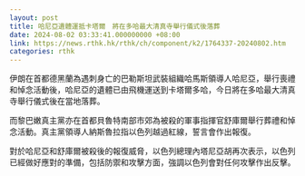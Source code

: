```yaml
---
layout: post
title: 哈尼亞遺體運抵卡塔爾　將在多哈最大清真寺舉行儀式後落葬
date: 2024-08-02 03:33:41.000000000 +08:00
link: https://news.rthk.hk/rthk/ch/component/k2/1764337-20240802.htm
categories: rthk
---
```


伊朗在首都德黑蘭為遇刺身亡的巴勒斯坦武裝組織哈馬斯領導人哈尼亞，舉行喪禮和悼念活動後，哈尼亞的遺體已由飛機運送到卡塔爾多哈，今日將在多哈最大清真寺舉行儀式後在當地落葬。

而黎巴嫩真主黨亦在首都貝魯特南部市郊為被殺的軍事指揮官舒庫爾舉行葬禮和悼念活動。真主黨領導人納斯魯拉指以色列越過紅線，誓言會作出報復。

對於哈尼亞和舒庫爾被殺後的報復威脅，以色列總理內塔尼亞胡再次表示，以色列已經做好應對的準備，包括防禦和攻擊方面，強調以色列會對任何攻擊作出反擊。
